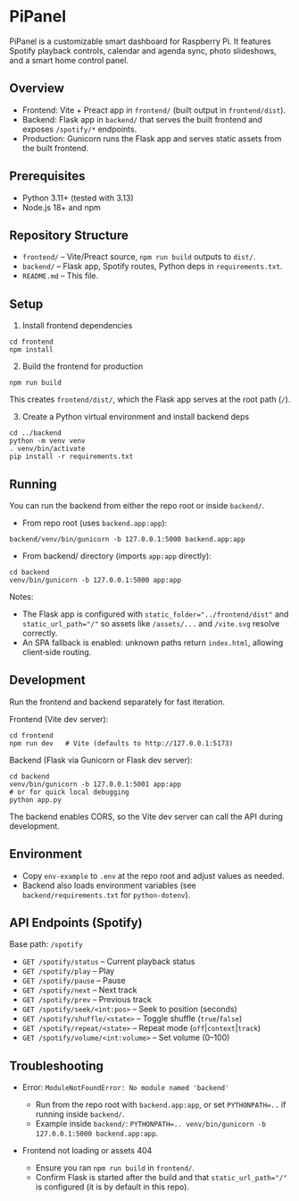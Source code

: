 # PiPanel

PiPanel is a customizable smart dashboard for Raspberry Pi. It features Spotify playback controls, calendar and agenda sync, photo slideshows, and a smart home control panel.

## Overview

- Frontend: Vite + Preact app in `frontend/` (built output in `frontend/dist`).
- Backend: Flask app in `backend/` that serves the built frontend and exposes `/spotify/*` endpoints.
- Production: Gunicorn runs the Flask app and serves static assets from the built frontend.

## Prerequisites

- Python 3.11+ (tested with 3.13)
- Node.js 18+ and npm

## Repository Structure

- `frontend/` – Vite/Preact source, `npm run build` outputs to `dist/`.
- `backend/` – Flask app, Spotify routes, Python deps in `requirements.txt`.
- `README.md` – This file.

## Setup

1) Install frontend dependencies

```
cd frontend
npm install
```

2) Build the frontend for production

```
npm run build
```

This creates `frontend/dist/`, which the Flask app serves at the root path (`/`).

3) Create a Python virtual environment and install backend deps

```
cd ../backend
python -m venv venv
. venv/bin/activate
pip install -r requirements.txt
```

## Running

You can run the backend from either the repo root or inside `backend/`.

- From repo root (uses `backend.app:app`):

```
backend/venv/bin/gunicorn -b 127.0.0.1:5000 backend.app:app
```

- From backend/ directory (imports `app:app` directly):

```
cd backend
venv/bin/gunicorn -b 127.0.0.1:5000 app:app
```

Notes:
- The Flask app is configured with `static_folder="../frontend/dist"` and `static_url_path="/"` so assets like `/assets/...` and `/vite.svg` resolve correctly.
- An SPA fallback is enabled: unknown paths return `index.html`, allowing client‑side routing.

## Development

Run the frontend and backend separately for fast iteration.

Frontend (Vite dev server):

```
cd frontend
npm run dev   # Vite (defaults to http://127.0.0.1:5173)
```

Backend (Flask via Gunicorn or Flask dev server):

```
cd backend
venv/bin/gunicorn -b 127.0.0.1:5001 app:app
# or for quick local debugging
python app.py
```

The backend enables CORS, so the Vite dev server can call the API during development.

## Environment

- Copy `env-example` to `.env` at the repo root and adjust values as needed.
- Backend also loads environment variables (see `backend/requirements.txt` for `python-dotenv`).

## API Endpoints (Spotify)

Base path: `/spotify`

- `GET /spotify/status` – Current playback status
- `GET /spotify/play` – Play
- `GET /spotify/pause` – Pause
- `GET /spotify/next` – Next track
- `GET /spotify/prev` – Previous track
- `GET /spotify/seek/<int:pos>` – Seek to position (seconds)
- `GET /spotify/shuffle/<state>` – Toggle shuffle (`true`/`false`)
- `GET /spotify/repeat/<state>` – Repeat mode (`off`|`context`|`track`)
- `GET /spotify/volume/<int:volume>` – Set volume (0–100)

## Troubleshooting

- Error: `ModuleNotFoundError: No module named 'backend'`
  - Run from the repo root with `backend.app:app`, or set `PYTHONPATH=..` if running inside `backend/`.
  - Example inside `backend/`: `PYTHONPATH=.. venv/bin/gunicorn -b 127.0.0.1:5000 backend.app:app`.

- Frontend not loading or assets 404
  - Ensure you ran `npm run build` in `frontend/`.
  - Confirm Flask is started after the build and that `static_url_path="/"` is configured (it is by default in this repo).
